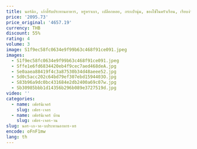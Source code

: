 ```yaml
---
title: นอร์ดิก, เก้าอี้รับประทานอาหาร, หรูหราเบา, เปลือกหอย, กระเป๋านุ่ม, ของใช้ในครัวเรือน, เรียบง่าย, ห้องนอน, เก้าอี้, ระเบิด, สไตล์ครีม, ร้านอาหาร
price: '2095.73'
price_original: '4657.19'
currency: THB
discount: 55%
rating: 4
volume: 3
image: S1f9ec58fc0634e9f99b63c468f91ce091.jpeg
images:
  - S1f9ec58fc0634e9f99b63c468f91ce091.jpeg
  - Sffe1e6fd6834420eb4f9cec7aed468deA.jpg
  - Se0aaea88419f4c3a87530b34d48aeee52.jpg
  - Sd0c5acc202c64bd79ef307ebd1594403O.jpg
  - S83b96a9dc0bc431684e2db2400a69c07w.jpg
  - Sb30985bbb1d14356b296b089e3727519d.jpg
video: ''
categories:
  - name: เฟอร์นิเจอร์
    slug: เฟอร-เจอร
  - name: เฟอร์นิเจอร์ บ้าน
    slug: เฟอร-เจอร-าน
slug: นอร-เก-าอ-บประทานอาหาร-หร
encode: oFnF1mw
lang: th
---
```

  